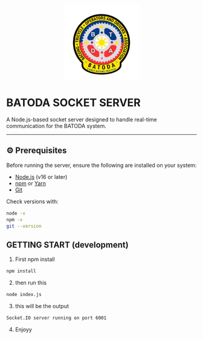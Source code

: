 <p align="center">
  <img src="public/logo.png" alt="BATODA Logo" width="200" />
</p>

# BATODA SOCKET SERVER

A Node.js-based socket server designed to handle real-time communication for the BATODA system.

---

## ⚙️ Prerequisites

Before running the server, ensure the following are installed on your system:

- [Node.js](https://nodejs.org/) (v16 or later)
- [npm](https://www.npmjs.com/) or [Yarn](https://yarnpkg.com/)
- [Git](https://git-scm.com/)

Check versions with:

```bash
node -v
npm -v
git --version
```

## GETTING START (development)

1. First npm install
```bash
npm install
```
2. then run this
```bash
node index.js
```
3. this will be the output
```bash
Socket.IO server running on port 6001
```
4. Enjoyy
